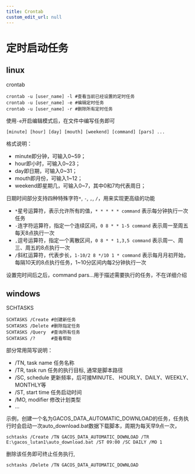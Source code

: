```yaml
---
title: Crontab
custom_edit_url: null
---
```


# 定时启动任务

## linux

crontab

```shell
crontab -u [user_name] -l #查看当前已经设置的定时任务
crontab -u [user_name] -e #编辑定时任务
crontab -u [user_name] -r #删除所有定时任务
```

使用`-e`开启编辑模式后，在文件中编写任务即可

```shell
[minute] [hour] [day] [mouth] [weekend] [command] [pars] ...
```

格式说明：

- minute即分钟，可输入0~59；
- hour即小时，可输入0~23；
- day即日期，可输入0~31；
- mouth即月份，可输入1~12；
- weekend即星期几，可输入0~7，其中0和7均代表周日；

日期时间部分支持四种特殊字符`*`, `-`, `,`, `/`，用来实现更高级的功能

- `*`星号运算符，表示允许所有的值，`* * * * * command` 表示每分钟执行一次任务
- `-`连字符运算符，指定一个连续区间，`0 8 * * 1-5 command` 表示周一至周五每天8点执行一次
- `,`逗号运算符，指定一个离散区间，`0 8 * * 1,3,5 command` 表示周一、周三、周五的8点执行一次
- `/`斜杠运算符，代表步长，`1-10/2 8 */10 1 * command` 表示每月月初开始，每隔10天的8点执行任务，1~10分区间内每2分钟执行一次

设置完时间后之后，command pars...用于描述需要执行的任务，不在详细介绍

## windows

SCHTASKS

```shell
SCHTASKS /Create #创建新任务
SCHTASKS /Delete #删除指定任务
SCHTASKS /Query  #查询所有任务
SCHTASKS /?      #查看帮助
```

部分常用简写说明：

- /TN, task name   任务名称
- /TR, task run    任务的执行目标, 通常是脚本路径
- /SC, schedule    更新频率，后可接MINUTE、 HOURLY、DAILY、WEEKLY、MONTHLY等
- /ST, start time  任务启动时间
- /MO, modifier    修改计划类型
- ...

示例，创建一个名为GACOS_DATA_AUTOMATIC_DOWNLOAD的任务，任务执行时会启动一次auto_download.bat数据下载脚本，周期为每天早9点一次，

```shell
schtasks /Create /TN GACOS_DATA_AUTOMATIC_DOWNLOAD /TR E:\gacos_lutan1\auto_download.bat /ST 09:00 /SC DAILY /MO 1
```

删除该任务即可终止任务执行,

```shell
schtasks /Delete /TN GACOS_DATA_AUTOMATIC_DOWNLOAD
```
